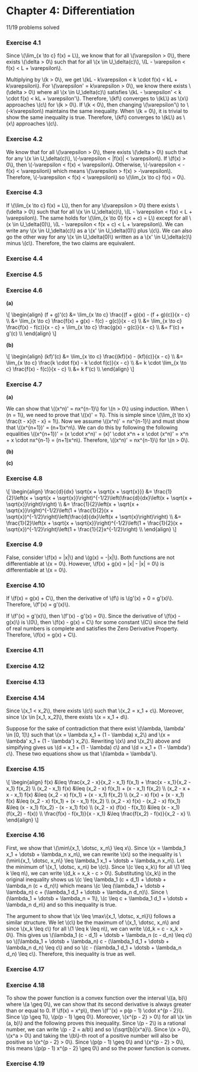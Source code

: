 # Chapter 4: Differentiation

11/19 problems solved

### Exercise 4.1

Since \\(\lim_{x \to c} f(x) = L\\), we know that for all \\(\varepsilon > 0\\), there exists \\(\delta > 0\\) such that for all \\(x \in U_\delta(c)\\), \\(L - \varepsilon < f(x) < L + \varepsilon\\).

Multiplying by \\(k > 0\\), we get \\(kL - k\varepsilon < k \cdot f(x) < kL + k\varepsilon\\). For \\(\varepsilon' = k\varepsilon > 0\\), we know there exists \\(\delta > 0\\) where all \\(x \in U_\delta(c)\\) satisfies \\(kL - \varepsilon' < k \cdot f(x) < kL + \varepsilon'\\). Therefore, \\(kf\\) converges to \\(kL\\) as \\(x\\) approaches \\(c\\) for \\(k > 0\\). If \\(k < 0\\), then changing \\(\varepsilon'\\) to \\(-k\varepsilon\\) maintains the same inequality. When \\(k = 0\\), it is trivial to show the same inequality is true. Therefore, \\(kf\\) converges to \\(kL\\) as \\(x\\) approaches \\(c\\).

### Exercise 4.2

We know that for all \\(\varepsilon > 0\\), there exists \\(\delta > 0\\) such that for any \\(x \in U_\delta(c)\\), \\(-\varepsilon < |f(x)| < \varepsilon\\). If \\(f(x) > 0\\), then \\(-\varepsilon < f(x) < \varepsilon\\). Otherwise, \\(-\varepsilon < -f(x) < \varepsilon\\) which means \\(\varepsilon > f(x) > -\varepsilon\\). Therefore, \\(-\varepsilon < f(x) < \varepsilon\\) so \\(\lim_{x \to c} f(x) = 0\\).

### Exercise 4.3

If \\(\lim_{x \to c} f(x) = L\\), then for any \\(\varepsilon > 0\\) there exists \\(\delta > 0\\) such that for all \\(x \in U_\delta(c)\\), \\(L - \varepsilon < f(x) < L + \varepsilon\\). The same holds for \\(\lim_{x \to 0} f(x + c) = L\\) except for all \\(x \in U_\delta(0)\\), \\(L - \varepsilon < f(x + c) < L + \varepsilon\\). We can write any \\(x \in U_\delta(c)\\) as a \\(x' \in U_\delta(0)\\) plus \\(c\\). We can also go the other way for any \\(x \in U_\delta(0)\\) written as a \\(x' \in U_\delta(c)\\) minus \\(c\\). Therefore, the two claims are equivalent.

### Exercise 4.4



### Exercise 4.5



### Exercise 4.6

**(a)**

\\[
  \begin{align}
    (f + g)'(c) &= \lim_{x \to c} \frac{(f + g)(x) - (f + g)(c)}{x - c} \\\\
    &= \lim_{x \to c} \frac{f(x) + g(x) - f(c) - g(c)}{x - c} \\\\
    &= \lim_{x \to c} \frac{f(x) - f(c)}{x - c} + \lim_{x \to c} \frac{g(x) - g(c)}{x - c} \\\\
    &= f'(c) + g'(c) \\\\
  \end{align}
\\]

**(b)**

\\[
  \begin{align}
    (kf)'(c) &= \lim_{x \to c} \frac{(kf)(x) - (kf)(c)}{x - c} \\\\
    &= \lim_{x \to c} \frac{k \cdot f(x) - k \cdot f(c)}{x - c} \\\\
    &= k \cdot \lim_{x \to c} \frac{f(x) - f(c)}{x - c} \\\\
    &= k f'(c) \\\\
  \end{align}
\\]

### Exercise 4.7

**(a)**

We can show that \\((x^n)' = nx^{n-1}\\) for \\(n > 0\\) using induction. When \\(n = 1\\), we need to prove that \\((x)' = 1\\). This is simple since \\(\lim_{t \to x} \frac{t - x}{t - x} = 1\\). Now we assume \\((x^n)' = nx^{n-1}\\) and must show that \\((x^{n+1})' = (n+1)x^n\\). We can do this by following the following equalities \\((x^{n+1})' = (x \cdot x^n)' = (x)' \cdot x^n + x \cdot (x^n)' = x^n + x \cdot nx^{n-1} = (n+1)x^n\\). Therefore, \\((x^n)' = nx^{n-1}\\) for \\(n > 0\\).

**(b)**



**(c)**



### Exercise 4.8

\\[ 
  \begin{align}
    \frac{d}{dx} \sqrt{x + \sqrt{x + \sqrt{x}}} &= \frac{1}{2}\left(x + \sqrt{x + \sqrt{x}}\right)^{-1/2}\left(\frac{d}{dx}\left(x + \sqrt{x + \sqrt{x}}\right)\right) \\\\
    &= \frac{1}{2}\left(x + \sqrt{x + \sqrt{x}}\right)^{-1/2}\left(1 + \frac{1}{2}(x + \sqrt{x})^{-1/2}\right)\left(\frac{d}{dx}\left(x + \sqrt{x}\right)\right) \\\\
    &= \frac{1}{2}\left(x + \sqrt{x + \sqrt{x}}\right)^{-1/2}\left(1 + \frac{1}{2}(x + \sqrt{x})^{-1/2}\right)\left(1 + \frac{1}{2}x^{-1/2}\right) \\\\
  \end{align}
\\]

### Exercise 4.9

False, consider \\(f(x) = |x|\\) and \\(g(x) = -|x|\\). Both functions are not differentiable at \\(x = 0\\). However, \\(f(x) + g(x) = |x| - |x| = 0\\) is differentiable at \\(x = 0\\).

### Exercise 4.10

If \\(f(x) = g(x) + C\\), then the derivative of \\(f\\) is \\(g'(x) + 0 = g'(x)\\). Therefore, \\(f'(x) = g'(x)\\).

If \\(f'(x) = g'(x)\\), then \\(f'(x) - g'(x) = 0\\). Since the derivative of \\(f(x) - g(x)\\) is \\(0\\), then \\(f(x) - g(x) = C\\) for some constant \\(C\\) since the field of real numbers is complete and satisfies the Zero Derivative Property. Therefore, \\(f(x) = g(x) + C\\).

### Exercise 4.11



### Exercise 4.12



### Exercise 4.13



### Exercise 4.14

Since \\(x_1 < x_2\\), there exists \\(c\\) such that \\(x_2 = x_1 + c\\). Moreover, since \\(x \in [x_1, x_2]\\), there exists \\(x = x_1 + d\\).

Suppose for the sake of contradiction that there exist \\(\lambda, \lambda' \in [0, 1]\\) such that \\(x = \lambda x_1 + (1 - \lambda) x_2\\) and \\(x = \lambda' x_1 + (1 - \lambda') x_2\\). Rewriting \\(x\\) and \\(x_2\\) above and simpifying gives us \\(d = x_1 + (1 - \lambda) c\\) and \\(d = x_1 + (1 - \lambda') c\\). These two equations show us that \\(\lambda = \lambda'\\).

### Exercise 4.15

\\[
  \begin{align}
    f(x) &\leq \frac{x_2 - x}{x_2 - x_1} f(x_1) + \frac{x - x_1}{x_2 - x_1} f(x_2) \\\\
    (x_2 - x_1) f(x) &\leq (x_2 - x) f(x_1) + (x - x_1) f(x_2) \\\\
    (x_2 - x + x - x_1) f(x) &\leq (x_2 - x) f(x_1) + (x - x_1) f(x_2) \\\\
    (x_2 - x) f(x) + (x - x_1) f(x) &\leq (x_2 - x) f(x_1) + (x - x_1) f(x_2) \\\\
    (x_2 - x) f(x) - (x_2 - x) f(x_1) &\leq (x - x_1) f(x_2) - (x - x_1) f(x) \\\\
    (x_2 - x) (f(x) - f(x_1)) &\leq (x - x_1) (f(x_2) - f(x)) \\\\
    \frac{f(x) - f(x_1)}{x - x_1} &\leq \frac{f(x_2) - f(x)}{x_2 - x} \\\\
  \end{align}
\\]

### Exercise 4.16

First, we show that \\(\min\\{x_1, \dotsc, x_n\\} \leq x\\). Since \\(x = \lambda_1 x_1 + \dotsb + \lambda_n x_n\\), we can rewrite \\(x\\) so the inequality is \\(\min\\{x_1, \dotsc, x_n\\} \leq \lambda_1 x_1 + \dotsb + \lambda_n x_n\\). Let the minimum of \\(x_1, \dotsc, x_n\\) be \\(c\\). Since \\(c \leq x_k\\) for all \\(1 \leq k \leq n\\), we can write \\(d_k = x_k - c > 0\\). Substituting \\(x_k\\) in the original inequality shows us \\(c \leq \lambda_1 (c + d_1) + \dotsb + \lambda_n (c + d_n)\\) which means \\(c \leq (\lambda_1 + \dotsb + \lambda_n) c + (\lambda_1 d_1 + \dotsb + \lambda_n d_n)\\). Since \\(\lambda_1 + \dotsb + \lambda_n = 1\\), \\(c \leq c + \lambda_1 d_1 + \dotsb + \lambda_n d_n\\) and so this inequality is true.

The argument to show that \\(x \leq \max\\{x_1, \dotsc, x_n\\}\\) follows a similar structure. We let \\(c\\) be the maximum of \\(x_1, \dotsc, x_n\\) and since \\(x_k \leq c\\) for all \\(1 \leq k \leq n\\), we can write \\(d_k = c - x_k > 0\\). This gives us \\(\lambda_1 (c - d_1) + \dotsb + \lambda_n (c - d_n) \leq c\\) so \\((\lambda_1 + \dotsb + \lambda_n) c - (\lambda_1 d_1 + \dotsb + \lambda_n d_n) \leq c\\) and so \\(c - (\lambda_1 d_1 + \dotsb + \lambda_n d_n) \leq c\\). Therefore, this inequality is true as well.

### Exercise 4.17



### Exercise 4.18

To show the power function is a convex function over the interval \\((a, b)\\) where \\(a \geq 0\\), we can show that its second derivative is always greater than or equal to 0. If \\(f(x) = x^p\\), then \\(f''(x) = p(p - 1) \cdot x^{p - 2}\\). Since \\(p \geq 1\\), \\(p(p - 1) \geq 0\\). Moreover, \\(x^{p - 2} > 0\\) for all \\(x \in (a, b)\\) and the following proves this inequality. Since \\(p - 2\\) is a rational number, we can write \\(p - 2 = a/b\\) and so \\(\sqrt[b]{x^a}\\). Since \\(x > 0\\), \\(x^a > 0\\) and taking the \\(b\\)-th root of a positive number will also be positive so \\(x^{p - 2} > 0\\). Since \\(p(p - 1) \geq 0\\) and \\(x^{p - 2} > 0\\), this means \\(p(p - 1) x^{p - 2} \geq 0\\) and so the power function is convex.

### Exercise 4.19


